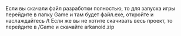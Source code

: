 Если вы скачали файл разработки полностью, то для запуска игры перейдите в папку Game и там будет файл.exe, откройте и наслаждайтесь /t
Если же вы не хотите скачивать весь проект, то перейдите в /Game и скачайте arkanoid.zip
